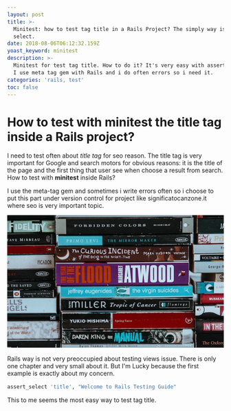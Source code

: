 ```yaml
---
layout: post
title: >-
  Minitest: how to test tag title in a Rails Project? The simply way is assert
  select.
date: 2018-08-06T06:12:32.159Z
yoast_keyword: minitest
description: >-
  Minitest for test tag title. How to do it? It's very easy with assert_select.
  I use meta tag gem with Rails and i do often errors so i need it.
categories: 'rails, test'
toc: false
---
```

# How to test with **minitest** the **title tag** inside a Rails project?

I need to test often about *title tag* for seo reason.
The title tag is very important for Google and search motors for obvious reasons: it is the title of the page and the first thing that user see when choose a result from search.
How to test with **minitest** inside Rails?

I use the meta-tag gem and sometimes i write errors often so i choose to put this part under version control for project like significatocanzone.it where seo is very important topic.

![Minitest with Rails - list of title books](/images/uploads/annie-spratt-303944-unsplash.jpg)

Rails way is not very preoccupied about testing views issue.
There is only one chapter and very small about it.
But I'm Lucky because the first example is exactly about my concern.

```ruby
assert_select 'title', "Welcome to Rails Testing Guide"
```

This to me seems the most easy way to test tag title.
